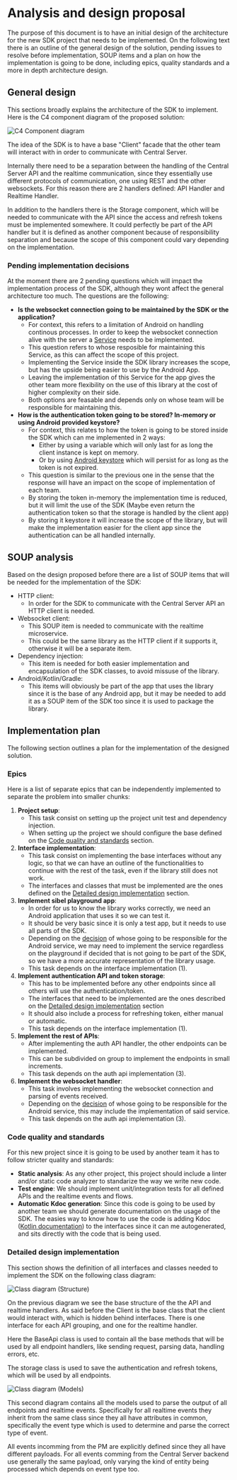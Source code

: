 # Analysis and design proposal

The purpose of this document is to have an initial design of the architecture for the new SDK project that needs to be implemented. On the following text there is an outline of the general design of the solution, pending issues to resolve before implementation, SOUP items and a plan on how the implementation is going to be done, including epics, quality standards and a more in depth architecture design.

## General design

This sections broadly explains the architecture of the SDK to implement. Here is the C4 component diagram of the proposed solution:

![C4 Component diagram](<C4 Component diagram - Android SDK.svg>)

The idea of the SDK is to have a base "Client" facade that the other team will interact with in order to communicate with Central Server.

Internally there need to be a separation between the handling of the Central Server API and the realtime communication, since they essentially use different protocols of communication, one using REST and the other websockets. For this reason there are 2 handlers defined: API Handler and Realtime Handler.

In addition to the handlers there is the Storage component, which will be needed to communicate with the API since the access and refresh tokens must be implemented somewhere. It could perfectly be part of the API handler but it is defined as another component because of responsibility separation and because the scope of this component could vary depending on the implementation.

### Pending implementation decisions

At the moment there are 2 pending questions which will impact the implementation process of the SDK, although they wont affect the general architecture too much. The questions are the following:

- **Is the websocket connection going to be maintained by the SDK or the application?**
    - For context, this refers to a limitation of Android on handling continous processes. In order to keep the websocket connection alive with the server a [Service](https://developer.android.com/develop/background-work/services) needs to be implemented.
    - This question refers to whose resposible for maintaining this Service, as this can affect the scope of this project.
    - Implementing the Service inside the SDK library increases the scope, but has the upside being easier to use by the Android App.
    - Leaving the implementation of this Service for the app gives the other team more flexibility on the use of this library at the cost of higher complexity on their side.
    - Both options are feasable and depends only on whose team will be responsible for maintaining this.
- **How is the authentication token going to be stored? In-memory or using Android provided keystore?**
    - For context, this relates to how the token is going to be stored inside the SDK which can me implemented in 2 ways:
        - Either by using a variable which will only last for as long the client instance is kept on memory.
        - Or by using [Android keystore](https://developer.android.com/privacy-and-security/keystore) which will persist for as long as the token is not expired.
    - This question is similar to the previous one in the sense that the response will have an impact on the scope of implementation of each team.
    - By storing the token in-memory the implementation time is reduced, but it will limit the use of the SDK (Maybe even return the authentication token so that the storage is handled by the client app)
    - By storing it keystore it will increase the scope of the library, but will make the implementation easier for the client app since the authentication can be all handled internally.

## SOUP analysis

Based on the design proposed before there are a list of SOUP items that will be needed for the implementation of the SDK:

- HTTP client:
    - In order for the SDK to communicate with the Central Server API an HTTP client is needed.
- Websocket client:
    - This SOUP item is needed to communicate with the realtime microservice.
    - This could be the same library as the HTTP client if it supports it, otherwise it will be a separate item.
- Dependency injection:
    - This item is needed for both easier implementation and encapsulation of the SDK classes, to avoid missuse of the library.
- Android/Kotlin/Gradle:
    - This items will obviously be part of the app that uses the library since it is the base of any Android app, but it may be needed to add it as a SOUP item of the SDK too since it is used to package the library. 

## Implementation plan

The following section outlines a plan for the implementation of the designed solution.

### Epics

Here is a list of separate epics that can be independently implemented to separate the problem into smaller chunks:

1. **Project setup**: 
    - This task consist on setting up the project unit test and dependency injection.
    - When setting up the project we should configure the base defined on the [Code quality and standards](#code-quality-and-standards) section.
2. **Interface implementation**:
    - This task consist on implementing the base interfaces without any logic, so that we can have an outline of the functionalities to continue with the rest of the task, even if the library still does not work.
    - The interfaces and classes that must be implemented are the ones defined on the [Detailed design implementation](#detailed-design-implementation) section.
3. **Implement sibel playground app**: 
    - In order for us to know the library works correctly, we need an Android application that uses it so we can test it. 
    - It should be very basic since it is only a test app, but it needs to use all parts of the SDK.
    - Depending on the [decision](#pending-implementation-decisions) of whose going to be responsible for the Android service, we may need to implement the service regardless on the playground if decided that is not going to be part of the SDK, so we have a more accurate representation of the library usage.
    - This task depends on the interface implementation (1).
4. **Implement authentication API and token storage**:
    - This has to be implemented before any other endpoints since all others will use the authentication/token.
    - The interfaces that need to be implemented are the ones described on the [Detailed design implementation](#detailed-design-implementation) section
    - It should also include a process for refreshing token, either manual or automatic.
    - This task depends on the interface implementation (1).
5. **Implement the rest of APIs**:
    - After implementing the auth API handler, the other endpoints can be implemented. 
    - This can be subdivided on group to implement the endpoints in small increments.
    - This task depends on the auth api implementation (3).
6. **Implement the websocket handler**:
    - This task involves implementing the websocket connection and parsing of events received.
    - Depending on the [decision](#pending-implementation-decisions) of whose going to be responsible for the Android service, this may include the implementation of said service.
    - This task depends on the auth api implementation (3).

### Code quality and standards

For this new project since it is going to be used by another team it has to follow stricter quality and standards:

- **Static analysis**: As any other project, this project should include a linter and/or static code analyzer to standarize the way we write new code.
- **Test engine**: We should implement unit/integration tests for all defined APIs and the realtime events and flows.
- **Automatic Kdoc generation**: Since this code is going to be used by another team we should generate documentation on the usage of the SDK. The easies way to know how to use the code is adding Kdoc ([Kotlin documentation](https://kotlinlang.org/docs/kotlin-doc.html#property-name)) to the interfaces since it can me autogenerated, and sits directly with the code that is being used.

### Detailed design implementation

This section shows the definition of all interfaces and classes needed to implement the SDK on the following class diagram:

![Class diagram (Structure)](<Android SDK - Class diagram (Structure).svg>)

On the previous diagram we see the base structure of the the API and realtime handlers. As said before the Client is the base class that the client would interact with, which is hidden behind interfaces. There is one interface for each API grouping, and one for the realtime handler.

Here the BaseApi class is used to contain all the base methods that will be used by all endpoint handlers, like sending request, parsing data, handling errors, etc.

The storage class is used to save the authentication and refresh tokens, which will be used by all endpoints.

![Class diagram (Models)](<Android SDK - Class diagram (Models).svg>)

This second diagram contains all the models used to parse the output of all endpoints and realtime events. Specifically for all realtime events they inherit from the same class since they all have attributes in common, specifically the event type which is used to determine and parse the correct type of event.

All events incomming from the PM are explicitly defined since they all have different payloads. For all events comming from the Central Server backend use generally the same payload, only varying the kind of entity being processed which depends on event type too.
